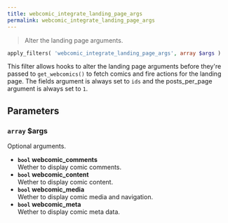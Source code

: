 ```yaml
---
title: webcomic_integrate_landing_page_args
permalink: webcomic_integrate_landing_page_args
---
```


> Alter the landing page arguments.

```php
apply_filters( 'webcomic_integrate_landing_page_args', array $args )
```

This filter allows hooks to alter the landing page arguments before they're
passed to `get_webcomics()` to fetch comics and fire actions for the
landing page. The fields argument is always set to `ids` and the
posts_per_page argument is always set to `1`.

## Parameters

### `array` $args
Optional arguments.

- **`bool` webcomic_comments**  
Wether to display comic comments.
- **`bool` webcomic_content**  
Wether to display comic content.
- **`bool` webcomic_media**  
Wether to display comic media and navigation.
- **`bool` webcomic_meta**  
Wether to display comic meta data.
